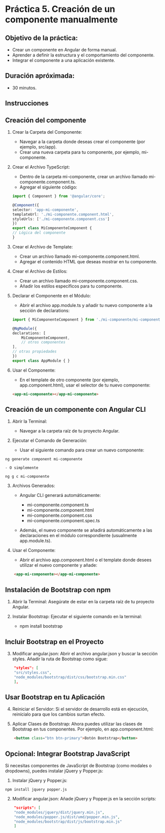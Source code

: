 # Práctica 5. Creación de un componente manualmente

## Objetivo de la práctica:
 - Crear un componente en Angular de forma manual.
 - Aprender a definir la estructura y el comportamiento del componente.
 - Integrar el componente a una aplicación existente.

## Duración apróximada:
- 30 minutos.

## Instrucciones

## Creación del componente
1. Crear la Carpeta del Componente:

    - Navegar a la carpeta donde deseas crear el componente (por ejemplo, src/app).
    - Crear una nueva carpeta para tu componente, por ejemplo, mi-componente.

2. Crear el Archivo TypeScript:

    - Dentro de la carpeta mi-componente, crear un archivo llamado mi-componente.component.ts.
    - Agregar el siguiente código:

    ````typescript
    import { Component } from '@angular/core';

    @Component({
    selector: 'app-mi-componente',
    templateUrl: './mi-componente.component.html',
    styleUrls: ['./mi-componente.component.css']
    })
    export class MiComponenteComponent {
    // Lógica del componente
    }
    ````
3. Crear el Archivo de Template:

    - Crear un archivo llamado mi-componente.component.html.
    - Agregar el contenido HTML que deseas mostrar en tu componente.

4. Crear el Archivo de Estilos:

    - Crear un archivo llamado mi-componente.component.css.
    - Añadir los estilos específicos para tu componente.

5. Declarar el Componente en el Módulo:

    - Abrir el archivo app.module.ts y añadir tu nuevo componente a la sección de declarations:
    
    ````typescript
    import { MiComponenteComponent } from './mi-componente/mi-componente.component';

    @NgModule({
    declarations: [
        MiComponenteComponent,
        // otros componentes
    ],
    // otras propiedades
    })
    export class AppModule { }
    ````

6. Usar el Componente:

    - En el template de otro componente (por ejemplo, app.component.html), usar el selector de tu nuevo componente:

    ````html
    <app-mi-componente></app-mi-componente>
    ````


## Creación de un componente con Angular CLI

1. Abrir la Terminal:

    - Navegar a la carpeta raíz de tu proyecto Angular.

2. Ejecutar el Comando de Generación:

    - Usar el siguiente comando para crear un nuevo componente:

``
    ng generate component mi-componente
``

    - O simplemente

``
    ng g c mi-componente
``

3. Archivos Generados:

    - Angular CLI generará automáticamente:

        - mi-componente.component.ts
        - mi-componente.component.html
        - mi-componente.component.css
        - mi-componente.component.spec.ts

    - Además, el nuevo componente se añadirá automáticamente a las declaraciones en el módulo correspondiente (usualmente app.module.ts).

4. Usar el Componente:

    - Abrir el archivo app.component.html o el template donde desees utilizar el nuevo componente y añade:

````html
    <app-mi-componente></app-mi-componente>
````

## Instalación de Bootstrap con npm

1. Abrir la Terminal: Asegúrate de estar en la carpeta raíz de tu proyecto Angular.

2. Instalar Bootstrap: Ejecutar el siguiente comando en la terminal:

    - npm install bootstrap

## Incluir Bootstrap en el Proyecto

3. Modificar angular.json: Abrir el archivo angular.json y buscar la sección styles. Añadir la ruta de Bootstrap como sigue:

```json
    "styles": [
    "src/styles.css",
    "node_modules/bootstrap/dist/css/bootstrap.min.css"
    ],
```

## Usar Bootstrap en tu Aplicación

4. Reiniciar el Servidor: Si el servidor de desarrollo está en ejecución, reinícialo para que los cambios surtan efecto.

5. Aplicar Clases de Bootstrap: Ahora puedes utilizar las clases de Bootstrap en tus componentes. Por ejemplo, en app.component.html:

````html
    <button class="btn btn-primary">Botón Bootstrap</button>
````

## Opcional: Integrar Bootstrap JavaScript

Si necesitas componentes de JavaScript de Bootstrap (como modales o dropdowns), puedes instalar jQuery y Popper.js:

1. Instalar jQuery y Popper.js:

``
    npm install jquery popper.js
``

2. Modificar angular.json: Añade jQuery y Popper.js en la sección scripts:

```json
    "scripts": [
    "node_modules/jquery/dist/jquery.min.js",
    "node_modules/popper.js/dist/umd/popper.min.js",
    "node_modules/bootstrap/dist/js/bootstrap.min.js"
    ]
```
